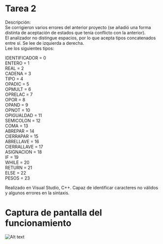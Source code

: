 
# Tarea 2

Descripción: </br>
Se corrigieron varios errores del anterior proyecto (se añadió una forma distinta de aceptación de estados que tenía conflicto con la anterior). </br>
El analizador no distingue espacios, por lo que acepta tipos concatenados entre sí. Se lee de izquierda a derecha. </br>
Lee los siguientes tipos: </br>

  IDENTIFICADOR = 0 </br>
  ENTERO = 1</br>
   REAL = 2</br>
  CADENA = 3</br>
  TIPO = 4</br>
  OPADIC = 5</br>
  OPMULT = 6</br>
  OPRELAC = 7</br>
  OPOR = 8</br>
  OPAND = 9</br>
  OPNOT = 10</br>
  OPIGUALDAD = 11</br>
  SEMICOLON = 12</br>
  COMA = 13</br>
  ABREPAR = 14</br>
  CIERRAPAR = 15</br>
  ABRELLAVE = 16</br>
  CIERRALLAVE = 17</br>
  ASIGNACION = 18</br>
  IF = 19</br>
  WHILE = 20</br>
  RETURN = 21</br>
  ELSE = 22</br>
   PESOS = 23</br>


Realizado en Visual Studio, C++.
Capaz de identificar caracteres no válidos y algunos errores en la síntaxis.

# Captura de pantalla del funcionamiento

![Alt text](https://github.com/pescamill/Traductores_de_Lenguaje_II/blob/master/Pr%C3%A1cticas/Tarea_2/captura_2.png)
